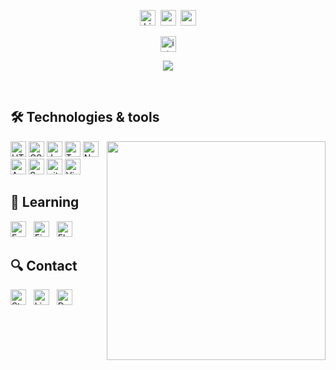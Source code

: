 <p align="center">
    <img src="https://imgur.com/tk8R8GQ.gif" alt="hi" height="25">&nbsp;
    <img src="https://i.imgur.com/WRakS6h.gif" alt="wave" height="25">&nbsp;
    <img src="https://imgur.com/p713kZO.gif" alt="my name" height="25">
</p>
<p align="center">
    <img src="https://imgur.com/RR7hBNn.png" alt="interests" height="25">
</p>
<p align="center">
    <a href="https://readme-typing-svg.herokuapp.com/demo/"><img src="https://readme-typing-svg.demolab.com/?lines=Data%20Science;,%20I'm%20Emmanuel;Information%20Security;Mobile%20%26%20Web%20Development&font=Fira%20Code&center=true&width=440&height=40&color=b98fe2&vCenter=true&size=25"/> </a>
</p>

<br/>

## 🛠  Technologies & tools

<img src="https://i.imgur.com/S1pDp34.png" min-width="300px" max-width="300px" width="350px" align="right"> 

[<img src="https://img.shields.io/badge/HTML5-282C34?logo=html5&logoColor=E34F26" alt="HTML5 logo" title="HTML5" height="25" />][tech_tools_anchor]
[<img src="https://img.shields.io/badge/CSS3-282C34?logo=css3&logoColor=1572B6" alt="CSS3 logo" title="CSS3" height="25" />][tech_tools_anchor]
[<img src="https://img.shields.io/badge/JavaScript-282C34?logo=javascript&logoColor=F7DF1E" alt="JavaScript logo" title="JavaScript" height="25" />][tech_tools_anchor]
[<img src="https://img.shields.io/badge/TypeScript-282C34?logo=typescript&logoColor=3178C6" alt="TypeScript logo" title="TypeScript" height="25" />][tech_tools_anchor]
[<img src="https://img.shields.io/badge/Node.js-282C34?logo=node.js&logoColor=339933" alt="Node.js logo" title="Node.js" height="25" />][tech_tools_anchor]
[<img src="https://img.shields.io/badge/Android-282C34?logo=android&logoColor=3DDC84" alt="Android logo" title="Android" height="25" />][tech_tools_anchor]
[<img src="https://img.shields.io/badge/Swift-282C34?logo=swift&logoColor=E34F26" alt="Swift logo" title="Swift" height="25" />][tech_tools_anchor]
[<img src="https://img.shields.io/badge/git-282C34?logo=git&logoColor=F05032" alt="git logo" title="git" height="25" />][tech_tools_anchor]
[<img src="https://img.shields.io/badge/VS%20Code-282C34?logo=visual-studio-code&logoColor=007ACC" alt="Visual Studio Code logo" title="Visual Studio Code" height="25" />][tech_tools_anchor]


<a name="learning"></a>

## 📖  Learning
[<img src="https://img.shields.io/badge/Fastlane-282C34?logo=fastlane&logoColor=00F200" alt="Fastlane logo" title="Fastlane" height="25" />][learning_anchor]
&nbsp;
[<img src="https://img.shields.io/badge/Firebase-282C34?logo=firebase&logoColor=FFCA28" alt="Firebase logo" title="Firebase" height="25" />][learning_anchor]
&nbsp;
[<img src="https://img.shields.io/badge/Flutter-282C34?logo=flutter&logoColor=02569B" alt="Flutter logo" title="Flutter" height="25" />][learning_anchor]


## 🔍  Contact
[<img src="https://img.shields.io/badge/Stack%20Overflow-282C34?logo=stackoverflow&logoColor=FE7A16" alt="Stack Overflow logo" title="Stack Overflow" height="25" />](https://stackoverflow.com/users/19409989/courierofcode)
&nbsp;
[<img src="https://img.shields.io/badge/LinkedIn-282C34?logo=linkedin&logoColor=0077B5" alt="LinkedIn logo" title="LinkedIn" height="25" />](https://www.linkedin.com/in/emmanuelfarayibi/)
&nbsp;
[<img src="https://img.shields.io/badge/DEVpost-282C34?logo=devpost&logoColor=FE7A16" alt="Devpost logo" title="DEVpost" height="25" />](https://devpost.com/courierofcode)

[tech_tools_anchor]: #🛠-technologies--tools
[learning_anchor]: #📖-learning
